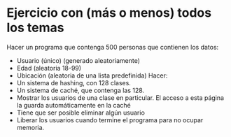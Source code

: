 # Ejercicio con (más o menos) todos los temas
Hacer un programa que contenga 500 personas que contienen los datos:
- Usuario (único) (generado aleatoriamente)
- Edad (aleatoria 18-99)
- Ubicación (aleatoria de una lista predefinida)
Hacer:
- Un sistema de hashing, con 128 clases.
- Un sistema de caché, que contenga las 128.
- Mostrar los usuarios de una clase en particular. El acceso a esta página la guarda 
automáticamente en la caché
- Tiene que ser posible eliminar algún usuario
- Liberar los usuarios cuando termine el programa para no ocupar memoria.